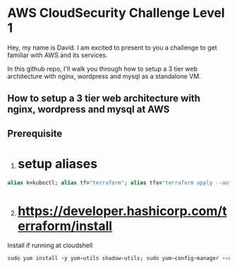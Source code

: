 # AWS CloudSecurity Challenge Level 1
Hey, my name is David. I am excited to present to you a challenge to get familiar with AWS and its services.

In this github repo, I'll walk you through how to setup a 3 tier web architecture with nginx, wordpress and mysql as a standalone VM.

## How to setup a 3 tier web architecture with nginx, wordpress and mysql at AWS

## Prerequisite
1. # setup aliases
```ruby
alias k=kubectl; alias tf="terraform"; alias tfa="terraform apply --auto-approve"; alias tfd="terraform destroy --auto-approve"; alias tfm="terraform init; terraform fmt; terraform validate; terraform plan"
```
2. # https://developer.hashicorp.com/terraform/install
Install if running at cloudshell
```ruby
sudo yum install -y yum-utils shadow-utils; sudo yum-config-manager --add-repo https://rpm.releases.hashicorp.com/AmazonLinux/hashicorp.repo; sudo yum -y install terraform
```
